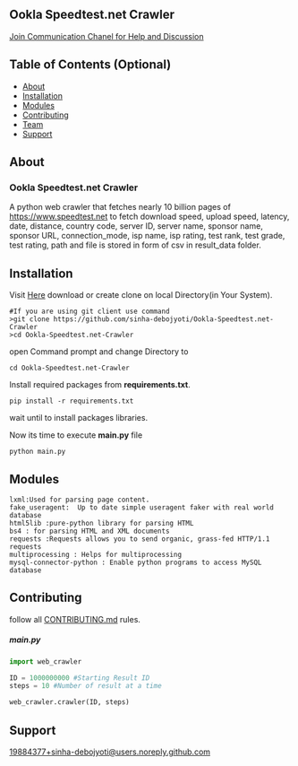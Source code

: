 ## Ookla Speedtest.net Crawler
[Join Communication Chanel for Help and Discussion](https://join.slack.com/t/ooklawebcrawler/shared_invite/enQtODQzMDg5MDEwNDE5LTdlZGNiMzg1MDljMDYwMjkyMWFhOTRmYWExNGZjMGI0NWU2MDc4NmU5N2YyY2IyMDk3OTdjYTk5ZWI0ZDU2MGE)

## Table of Contents (Optional)
- [About](#About)
- [Installation](#installation)
- [Modules](#Modules)
- [Contributing](#Contributing)
- [Team](#team)
- [Support](#Support)

## About
### Ookla Speedtest.net Crawler
A python web crawler that fetches nearly 10 billion pages of https://www.speedtest.net to fetch download speed, upload speed, latency, date, distance, country code, server ID, server name, sponsor name, sponsor URL, connection_mode, isp name, isp rating, test rank, test grade, test rating, path and file is stored in form of csv in result_data folder.

## Installation
Visit [Here](https://github.com/sinha-debojyoti/Ookla-Speedtest.net-Crawler) download or create clone on local Directory(in Your System).
```
#If you are using git client use command
>git clone https://github.com/sinha-debojyoti/Ookla-Speedtest.net-Crawler
>cd Ookla-Speedtest.net-Crawler
```
open Command prompt and change Directory to
```
cd Ookla-Speedtest.net-Crawler
```
Install required packages from **requirements.txt**.
```
pip install -r requirements.txt
```
wait until to install packages libraries.

Now its time to execute **main.py** file
```
python main.py
```
## Modules
```
lxml:Used for parsing page content.
fake_useragent:  Up to date simple useragent faker with real world database
html5lib :pure-python library for parsing HTML
bs4 : for parsing HTML and XML documents
requests :Requests allows you to send organic, grass-fed HTTP/1.1 requests
multiprocessing : Helps for multiprocessing
mysql-connector-python : Enable python programs to access MySQL database
```

## Contributing
follow all [CONTRIBUTING.md](CONTRIBUTING.md) rules.



##### main.py
```python
import web_crawler

ID = 1000000000 #Starting Result ID
steps = 10 #Number of result at a time

web_crawler.crawler(ID, steps)
```
## Support
19884377+sinha-debojyoti@users.noreply.github.com
